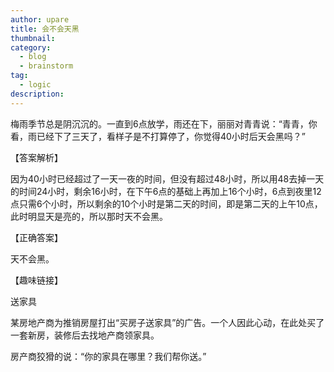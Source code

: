 ```yaml
---
author: upare
title: 会不会天黑
thumbnail:
category:
  - blog
  - brainstorm
tag:
  - logic
description: 
---
```

梅雨季节总是阴沉沉的。一直到6点放学，雨还在下，丽丽对青青说：“青青，你看，雨已经下了三天了，看样子是不打算停了，你觉得40小时后天会黑吗？”

【答案解析】

因为40小时已经超过了一天一夜的时间，但没有超过48小时，所以用48去掉一天的时间24小时，剩余16小时，在下午6点的基础上再加上16个小时，6点到夜里12点只需6个小时，所以剩余的10个小时是第二天的时间，即是第二天的上午10点，此时明显天是亮的，所以那时天不会黑。

【正确答案】

天不会黑。

【趣味链接】

送家具

某房地产商为推销房屋打出“买房子送家具”的广告。一个人因此心动，在此处买了一套新房，装修后去找地产商领家具。

房产商狡猾的说：“你的家具在哪里？我们帮你送。”